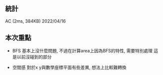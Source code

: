 ## 統計
AC (2ms, 384KB)
2022/04/16

## 本次重點
- BFS
基本上沒什麼問題, 不過在計算area上因為BFS的特性, 需要特別處理
這是以前沒碰到的部分

- 空間感
對於x y與數學座標平面有些差異, 想法上比較難轉換